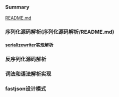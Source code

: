 ### Summary

[README.md](README.md)

### 序列化源码解析\(序列化源码解析/README.md\)

#### [serializewriter实现解析](序列化源码解析/serializewriter实现解析.md)

### 反序列化源码解析

### 词法和语法解析实现

### fastjson设计模式



